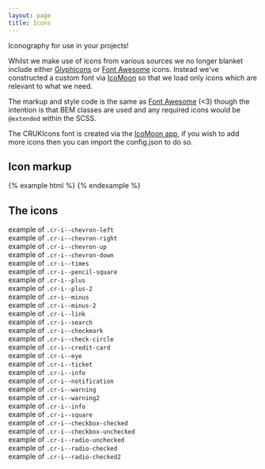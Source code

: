 ```yaml
---
layout: page
title: Icons
---
```


Iconography for use in your projects!

Whilst we make use of icons from various sources we no longer blanket include either <a href="http://glyphicons.com/">Glyphicons</a> or <a href="http://fontawesome.io/">Font Awesome</a> icons. Instead we've constructed a custom font via <a href="https://icomoon.io/app">IcoMoon</a> so that we load only icons which are relevant to what we need.

The markup and style code is the same as <a href="http://fontawesome.io/">Font Awesome</a> (<3) though the intention is that BEM classes are used and any required icons would be <code>@extended</code> within the SCSS.

The CRUKIcons font is created via the <a href="https://icomoon.io/app">IcoMoon app</a>, if you wish to add more icons then you can import the config.json to do so.


## Icon markup

{% example html %}
<i class="cr-i cr-i--chevron-left" aria-hidden="true"></i>
{% endexample %}

## The icons

<div class="row cr-pattern-library-icon-grid">
  <div class="col-xs-12 col-sm-6 col-md-4">
    <i class="cr-i cr-i--chevron-left" aria-hidden="true"></i> <span class="sr-only">example of</span> <code>.cr-i--chevron-left</code>
  </div>
  <div class="col-xs-12 col-sm-6 col-md-4">
    <i class="cr-i cr-i--chevron-right" aria-hidden="true"></i> <span class="sr-only">example of</span> <code>.cr-i--chevron-right</code>
  </div>
  <div class="col-xs-12 col-sm-6 col-md-4">
    <i class="cr-i cr-i--chevron-up" aria-hidden="true"></i> <span class="sr-only">example of</span> <code>.cr-i--chevron-up</code>
  </div>
  <div class="col-xs-12 col-sm-6 col-md-4">
    <i class="cr-i cr-i--chevron-down" aria-hidden="true"></i> <span class="sr-only">example of</span> <code>.cr-i--chevron-down</code>
  </div>
  <div class="col-xs-12 col-sm-6 col-md-4">
    <i class="cr-i cr-i--times" aria-hidden="true"></i> <span class="sr-only">example of</span> <code>.cr-i--times</code>
  </div>
  <div class="col-xs-12 col-sm-6 col-md-4">
    <i class="cr-i cr-i--pencil-square" aria-hidden="true"></i> <span class="sr-only">example of</span> <code>.cr-i--pencil-square</code>
  </div>
  <div class="col-xs-12 col-sm-6 col-md-4">
    <i class="cr-i cr-i--plus" aria-hidden="true"></i> <span class="sr-only">example of</span> <code>.cr-i--plus</code>
  </div>
  <div class="col-xs-12 col-sm-6 col-md-4">
    <i class="cr-i cr-i--plus-2" aria-hidden="true"></i> <span class="sr-only">example of</span> <code>.cr-i--plus-2</code>
  </div>
  <div class="col-xs-12 col-sm-6 col-md-4">
    <i class="cr-i cr-i--minus" aria-hidden="true"></i> <span class="sr-only">example of</span> <code>.cr-i--minus</code>
  </div>
  <div class="col-xs-12 col-sm-6 col-md-4">
    <i class="cr-i cr-i--minus-2" aria-hidden="true"></i> <span class="sr-only">example of</span> <code>.cr-i--minus-2</code>
  </div>
  <div class="col-xs-12 col-sm-6 col-md-4">
    <i class="cr-i cr-i--link" aria-hidden="true"></i> <span class="sr-only">example of</span> <code>.cr-i--link</code>
  </div>
  <div class="col-xs-12 col-sm-6 col-md-4">
    <i class="cr-i cr-i--search" aria-hidden="true"></i> <span class="sr-only">example of</span> <code>.cr-i--search</code>
  </div>
  <div class="col-xs-12 col-sm-6 col-md-4">
    <i class="cr-i cr-i--checkmark" aria-hidden="true"></i> <span class="sr-only">example of</span> <code>.cr-i--checkmark</code>
  </div>
  <div class="col-xs-12 col-sm-6 col-md-4">
    <i class="cr-i cr-i--check-circle" aria-hidden="true"></i> <span class="sr-only">example of</span> <code>.cr-i--check-circle</code>
  </div>
  <div class="col-xs-12 col-sm-6 col-md-4">
    <i class="cr-i cr-i--credit-card" aria-hidden="true"></i> <span class="sr-only">example of</span> <code>.cr-i--credit-card</code>
  </div>
  <div class="col-xs-12 col-sm-6 col-md-4">
    <i class="cr-i cr-i--eye" aria-hidden="true"></i> <span class="sr-only">example of</span> <code>.cr-i--eye</code>
  </div>
  <div class="col-xs-12 col-sm-6 col-md-4">
    <i class="cr-i cr-i--ticket" aria-hidden="true"></i> <span class="sr-only">example of</span> <code>.cr-i--ticket</code>
  </div>
  <div class="col-xs-12 col-sm-6 col-md-4">
    <i class="cr-i cr-i--info" aria-hidden="true"></i> <span class="sr-only">example of</span> <code>.cr-i--info</code>
  </div>
  <div class="col-xs-12 col-sm-6 col-md-4">
    <i class="cr-i cr-i--notification" aria-hidden="true"></i> <span class="sr-only">example of</span> <code>.cr-i--notification</code>
  </div>
  <div class="col-xs-12 col-sm-6 col-md-4">
    <i class="cr-i cr-i--warning" aria-hidden="true"></i> <span class="sr-only">example of</span> <code>.cr-i--warning</code>
  </div>
  <div class="col-xs-12 col-sm-6 col-md-4">
    <i class="cr-i cr-i--warning2" aria-hidden="true"></i> <span class="sr-only">example of</span> <code>.cr-i--warning2</code>
  </div>
  <div class="col-xs-12 col-sm-6 col-md-4">
    <i class="cr-i cr-i--info" aria-hidden="true"></i> <span class="sr-only">example of</span> <code>.cr-i--info</code>
  </div>
  <div class="col-xs-12 col-sm-6 col-md-4">
    <i class="cr-i cr-i--square" aria-hidden="true"></i> <span class="sr-only">example of</span> <code>.cr-i--square</code>
  </div>
  <div class="col-xs-12 col-sm-6 col-md-4">
    <i class="cr-i cr-i--checkbox-checked" aria-hidden="true"></i> <span class="sr-only">example of</span> <code>.cr-i--checkbox-checked</code>
  </div>
  <div class="col-xs-12 col-sm-6 col-md-4">
    <i class="cr-i cr-i--checkbox-unchecked" aria-hidden="true"></i> <span class="sr-only">example of</span> <code>.cr-i--checkbox-unchecked</code>
  </div>
  <div class="col-xs-12 col-sm-6 col-md-4">
    <i class="cr-i cr-i--radio-unchecked" aria-hidden="true"></i> <span class="sr-only">example of</span> <code>.cr-i--radio-unchecked</code>
  </div>
  <div class="col-xs-12 col-sm-6 col-md-4">
    <i class="cr-i cr-i--radio-checked" aria-hidden="true"></i> <span class="sr-only">example of</span> <code>.cr-i--radio-checked</code>
  </div>
  <div class="col-xs-12 col-sm-6 col-md-4">
    <i class="cr-i cr-i--radio-checked2" aria-hidden="true"></i> <span class="sr-only">example of</span> <code>.cr-i--radio-checked2</code>
  </div>
</div>
